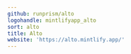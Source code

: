 ```yaml
---
github: runprism/alto
logohandle: mintlifyapp_alto
sort: alto
title: Alto
website: 'https://alto.mintlify.app/'
---
```

